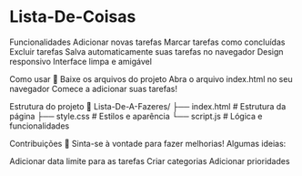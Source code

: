 # Lista-De-Coisas

Funcionalidades 
Adicionar novas tarefas
Marcar tarefas como concluídas
Excluir tarefas
Salva automaticamente suas tarefas no navegador
Design responsivo 
Interface limpa e amigável

Como usar 🚀
Baixe os arquivos do projeto
Abra o arquivo index.html no seu navegador
Comece a adicionar suas tarefas!

Estrutura do projeto 📁
Lista-De-A-Fazeres/
├── index.html    # Estrutura da página
├── style.css     # Estilos e aparência
└── script.js     # Lógica e funcionalidades

Contribuições 🤝
Sinta-se à vontade para fazer melhorias! Algumas ideias:

Adicionar data limite para as tarefas
Criar categorias
Adicionar prioridades
